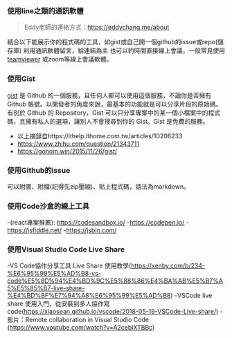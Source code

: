 ### 使用line之類的通訊軟體
 >Eddy老師的連絡方式：https://eddychang.me/about

結合以下能展示你的程式碼的工具，如gist或自己開一個github的issue或repo(儲存庫)
利用通訊軟體留言，給連結為主
也可以約時間直接線上會議，一般常見使用[teamviewer](https://www.teamviewer.com/tw/) 或zoom等線上會議軟體。

### 使用Gist
[gist](https://gist.github.com/) 是 Github 的一個服務，且任何人都可以使用這個服務，不論你是否擁有 Github 帳號。以開發者的角度來說，最基本的功能就是可以分享片段的原始碼。有別於 Github 的 Repository，Gist 可以只分享專案中的某一個小檔案中的程式碼，且擁有私人的選項，讓別人不會搜尋到你的 Gist。Gist 是免費的服務。

- 以上摘錄自https://ithelp.ithome.com.tw/articles/10206233
- https://www.zhihu.com/question/21343711
- https://gohom.win/2015/11/26/gist/
### 使用Github的issue
可以附圖、附檔(記得先zip壓縮)、貼上程式碼，語法為markdown。

### 使用Code沙盒的線上工具
-(react專案推薦): https://codesandbox.io/
-https://codepen.io/
-https://jsfiddle.net/
-https://jsbin.com/
### 使用Visual Studio Code Live Share
-VS Code協作分享工具 Live Share 使用教學(https://xenby.com/b/234-%E6%95%99%E5%AD%B8-vs-code%E5%8D%94%E4%BD%9C%E5%88%86%E4%BA%AB%E5%B7%A5%E5%85%B7-live-share-%E4%BD%BF%E7%94%A8%E6%95%99%E5%AD%B8)
-VSCode live share 使用入門，從安裝到多人協作寫code(https://xiaosean.github.io/vscode/2018-05-19-VSCode-Live-share/)
-影片：Remote collaboration in Visual Studio Code (https://www.youtube.com/watch?v=A2ceblXTBBc)
